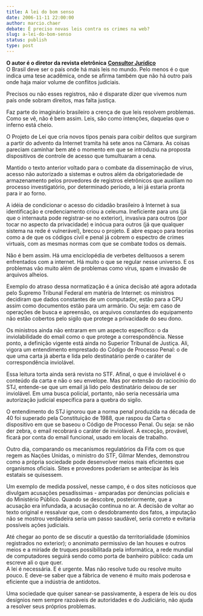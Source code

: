 ```yaml
---
title: A lei do bom senso
date: 2006-11-11 22:00:00
author: marcio.chaer
debate: É preciso novas leis contra os crimes na web? 
slug: a-lei-do-bom-senso
status: publish 
type: post
---
```


**O autor é o diretor da revista eletrônica** [**Consultor Jurídico**](http://www.consultorjuridico.com.br/)  
O Brasil deve ser o país onde há mais leis no mundo. Pelo menos é o que indica uma tese acadêmica, onde se afirma também que não há outro país onde haja maior volume de conflitos judiciais.  
  
Precisos ou não esses registros, não é disparate dizer que vivemos num país onde sobram direitos, mas falta justiça.  
  
Faz parte do imaginário brasileiro a crença de que leis resolvem problemas. Como se vê, não é bem assim. Leis, são como intenções, daquelas que o inferno está cheio.  
  
O Projeto de Lei que cria novos tipos penais para coibir delitos que surgiram a partir do advento da Internet tramita há sete anos na Câmara. As coisas pareciam caminhar bem até o momento em que se introduziu na proposta dispositivos de controle de acesso que tumultuaram a cena.  
  
Mantido o texto anterior voltado para o combate da disseminação de vírus, acesso não autorizado a sistemas e outros além da obrigatoriedade de armazenamento pelos provedores de registros eletrônicos que auxiliam no processo investigatório, por determinado período, a lei já estaria pronta para ir ao forno.   
  
A idéia de condicionar o acesso do cidadão brasileiro à Internet à sua identificação e credenciamento criou a celeuma. Ineficiente para uns (já que o internauta pode registrar-se no exterior), invasiva para outros (por tocar no aspecto da privacidade) e inócua para outros (já que qualquer sistema na rede é vulnerável), brecou o projeto. E abre espaço para teorias como a de que os códigos civil e penal já cobrem o espectro de crimes virtuais, com as mesmas normas com que se combate todos os demais.  
  
Não é bem assim. Há uma enciclopédia de verbetes delituosos a serem enfrentados com a internet. Há muito o que se regular nesse universo. E os problemas vão muito além de problemas como vírus, spam e invasão de arquivos alheios.  
  
Exemplo do atraso dessa normatização é a única decisão até agora adotada pelo Supremo Tribunal Federal em matéria de Internet: os ministros decidiram que dados constantes de um computador, estão para a CPU assim como documentos estão para um armário. Ou seja: em caso de operações de busca e apreensão, os arquivos constantes do equipamento não estão cobertos pelo sigilo que protege a privacidade do seu dono.  
  
Os ministros ainda não entraram em um aspecto específico: o da inviolabilidade do email como o que protege a correspondência. Nesse ponto, a definição vigente está ainda no Superior Tribunal de Justiça. Ali, vigora um entendimento emprestado do Código de Processo Penal: o de que uma carta já aberta e lida pelo destinatário perde o caráter de correspondência inviolável.  
  
Essa leitura torta ainda será revista no STF. Afinal, o que é inviolável é o conteúdo da carta e não o seu envelope. Mas por extensão do raciocínio do STJ, entende-se que um email já lido pelo destinatário deixou de ser inviolável. Em uma busca policial, portanto, não seria necessária uma autorização judicial específica para a quebra do sigilo.  
  
O entendimento do STJ ignorou que a norma penal produzida na década de 40 foi superado pela Constituição de 1988, que raspou da Carta o dispositivo em que se baseou o Código de Processo Penal. Ou seja: se não der zebra, o email recobrará o caráter de inviolável. A exceção, provável, ficará por conta do email funcional, usado em locais de trabalho.  
  
Outro dia, comparando os mecanismos regulatórios da Fifa com os que regem as Nações Unidas, o ministro do STF, Gilmar Mendes, demonstrou como a própria sociedade pode desenvolver meios mais eficientes que organismos oficiais. Sites e provedores poderiam se antecipar às leis estatais se quisessem.   
  
Um exemplo de medida possível, nesse campo, é o dos sites noticiosos que divulgam acusações pesadíssimas - amparadas por denúncias policiais e do Ministério Público. Quando se descobre, posteriormente, que a acusação era infundada, a acusação continua no ar. A decisão de voltar ao texto original e ressalvar que, com o desdobramento dos fatos, a imputação não se mostrou verdadeira seria um passo saudável, seria correto e evitaria possíveis ações judiciais.  
  
Até chegar ao ponto de se discutir a questão da territorialidade (domínios registrados no exterior); o anonimato permissivo de lan houses e outros meios e a miríade de truques possibilitada pela informática, a rede mundial de computadores seguirá sendo como porta de banheiro público: cada um escreve ali o que quer.  
A lei é necessária. E é urgente. Mas não resolve tudo ou resolve muito pouco. E deve-se saber que a fábrica de veneno é muito mais poderosa e eficiente que a indústria de antídotos.   
  
Uma sociedade que quiser sanear-se passivamente, à espera de leis ou dos desígnios nem sempre razoáveis de autoridades e do Judiciário, não ajuda a resolver seus próprios problemas.
